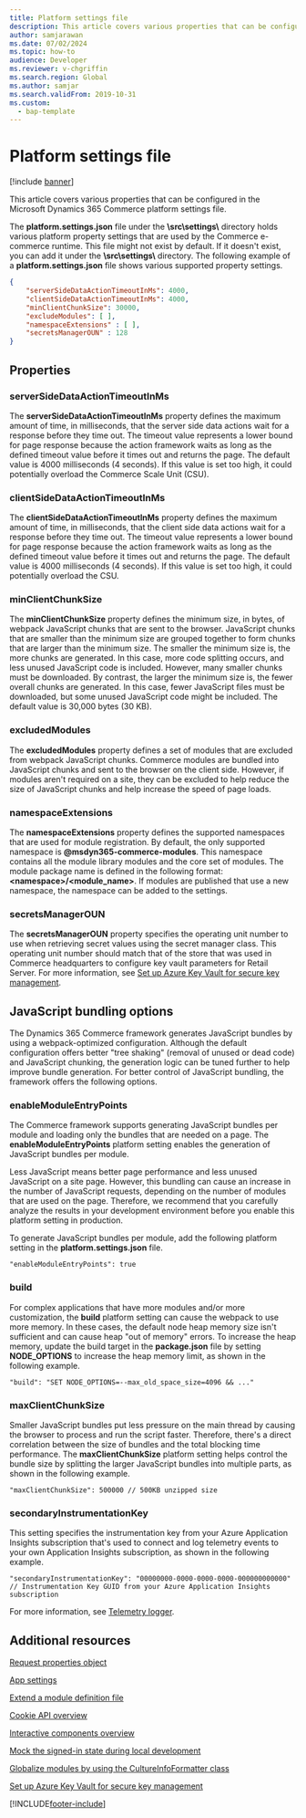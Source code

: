 ```yaml
---
title: Platform settings file
description: This article covers various properties that can be configured in the Microsoft Dynamics 365 Commerce platform settings file.
author: samjarawan
ms.date: 07/02/2024
ms.topic: how-to
audience: Developer
ms.reviewer: v-chgriffin
ms.search.region: Global
ms.author: samjar
ms.search.validFrom: 2019-10-31
ms.custom: 
  - bap-template 
---
```


# Platform settings file

[!include [banner](../includes/banner.md)]

This article covers various properties that can be configured in the Microsoft Dynamics 365 Commerce platform settings file.

The **platform.settings.json** file under the **\\src\\settings\\** directory holds various platform property settings that are used by the Commerce e-commerce runtime. This file might not exist by default. If it doesn't exist, you can add it under the **\\src\\settings\\** directory. The following example of a **platform.settings.json** file shows various supported property settings.

```json
{
    "serverSideDataActionTimeoutInMs": 4000,
    "clientSideDataActionTimeoutInMs": 4000,
    "minClientChunkSize": 30000,
    "excludeModules": [ ],
    "namespaceExtensions" : [ ],
    "secretsManagerOUN" : 128
}
```

## Properties

### serverSideDataActionTimeoutInMs

The **serverSideDataActionTimeoutInMs** property defines the maximum amount of time, in milliseconds, that the server side data actions wait for a response before they time out. The timeout value represents a lower bound for page response because the action framework waits as long as the defined timeout value before it times out and returns the page. The default value is 4000 milliseconds (4 seconds). If this value is set too high, it could potentially overload the Commerce Scale Unit (CSU).

### clientSideDataActionTimeoutInMs

The **clientSideDataActionTimeoutInMs** property defines the maximum amount of time, in milliseconds, that the client side data actions wait for a response before they time out. The timeout value represents a lower bound for page response because the action framework waits as long as the defined timeout value before it times out and returns the page. The default value is 4000 milliseconds (4 seconds). If this value is set too high, it could potentially overload the CSU.

### minClientChunkSize

The **minClientChunkSize** property defines the minimum size, in bytes, of webpack JavaScript chunks that are sent to the browser. JavaScript chunks that are smaller than the minimum size are grouped together to form chunks that are larger than the minimum size. The smaller the minimum size is, the more chunks are generated. In this case, more code splitting occurs, and less unused JavaScript code is included. However, many smaller chunks must be downloaded. By contrast, the larger the minimum size is, the fewer overall chunks are generated. In this case, fewer JavaScript files must be downloaded, but some unused JavaScript code might be included. The default value is 30,000 bytes (30 KB).

### excludedModules

The **excludedModules** property defines a set of modules that are excluded from webpack JavaScript chunks. Commerce modules are bundled into JavaScript chunks and sent to the browser on the client side. However, if modules aren't required on a site, they can be excluded to help reduce the size of JavaScript chunks and help increase the speed of page loads.

### namespaceExtensions

The **namespaceExtensions** property defines the supported namespaces that are used for module registration. By default, the only supported namespace is **@msdyn365-commerce-modules**. This namespace contains all the module library modules and the core set of modules. The module package name is defined in the following format: **\<namespace\>\/\<module_name\>**. If modules are published that use a new namespace, the namespace can be added to the settings.

### secretsManagerOUN

The **secretsManagerOUN** property specifies the operating unit number to use when retrieving secret values using the secret manager class. This operating unit number should match that of the store that was used in Commerce headquarters to configure key vault parameters for Retail Server. For more information, see [Set up Azure Key Vault for secure key management](set-up-key-vault.md).

## JavaScript bundling options

The Dynamics 365 Commerce framework generates JavaScript bundles by using a webpack-optimized configuration. Although the default configuration offers better "tree shaking" (removal of unused or dead code) and JavaScript chunking, the generation logic can be tuned further to help improve bundle generation. For better control of JavaScript bundling, the framework offers the following options. 

### enableModuleEntryPoints

The Commerce framework supports generating JavaScript bundles per module and loading only the bundles that are needed on a page. The **enableModuleEntryPoints** platform setting enables the generation of JavaScript bundles per module.

Less JavaScript means better page performance and less unused JavaScript on a site page. However, this bundling can cause an increase in the number of JavaScript requests, depending on the number of modules that are used on the page. Therefore, we recommend that you carefully analyze the results in your development environment before you enable this platform setting in production.

To generate JavaScript bundles per module, add the following platform setting in the **platform.settings.json** file.

`"enableModuleEntryPoints": true`

### build

For complex applications that have more modules and/or more customization, the **build** platform setting can cause the webpack to use more memory. In these cases, the default node heap memory size isn't sufficient and can cause heap "out of memory" errors. To increase the heap memory, update the build target in the **package.json** file by setting **NODE_OPTIONS** to increase the heap memory limit, as shown in the following example.

`"build": "SET NODE_OPTIONS=--max_old_space_size=4096 && ..."`

### maxClientChunkSize

Smaller JavaScript bundles put less pressure on the main thread by causing the browser to process and run the script faster. Therefore, there's a direct correlation between the size of bundles and the total blocking time performance. The **maxClientChunkSize** platform setting helps control the bundle size by splitting the larger JavaScript bundles into multiple parts, as shown in the following example.  

`"maxClientChunkSize": 500000 // 500KB unzipped size`

### secondaryInstrumentationKey

This setting specifies the instrumentation key from your Azure Application Insights subscription that's used to connect and log telemetry events to your own Application Insights subscription, as shown in the following example.

`"secondaryInstrumentationKey": "00000000-0000-0000-0000-000000000000" // Instrumentation Key GUID from your Azure Application Insights subscription`

For more information, see [Telemetry logger](telemetry-logger.md).

## Additional resources

[Request properties object](request-properties-object.md)

[App settings](app-settings.md)

[Extend a module definition file](extend-module-definition.md)

[Cookie API overview](cookie-api-overview.md)

[Interactive components overview](interactive-components.md)

[Mock the signed-in state during local development](mock-sign-in.md)

[Globalize modules by using the CultureInfoFormatter class](globalize-modules.md)

[Set up Azure Key Vault for secure key management](set-up-key-vault.md)


[!INCLUDE[footer-include](../../includes/footer-banner.md)]

